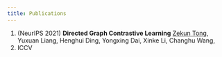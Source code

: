 ```yaml
---
title: Publications
---
```

1. (NeurIPS 2021) **Directed Graph Contrastive Learning**
    <u>Zekun Tong</u>, Yuxuan Liang, Henghui Ding, Yongxing Dai, Xinke Li, Changhu Wang, 
2. ICCV
